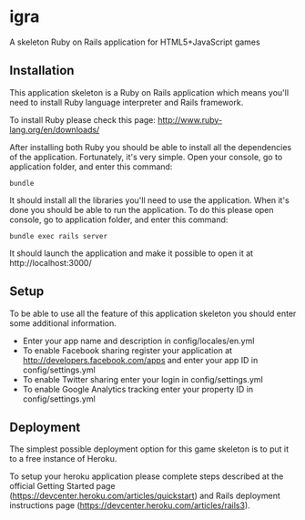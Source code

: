 igra
====

A skeleton Ruby on Rails application for HTML5+JavaScript games

Installation
------------

This application skeleton is a Ruby on Rails application which means you'll need to install Ruby language interpreter and Rails framework.

To install Ruby please check this page: http://www.ruby-lang.org/en/downloads/

After installing both Ruby you should be able to install all the dependencies of the application. Fortunately, it's very simple. Open your console, go to application folder, and enter this command:

    bundle

It should install all the libraries you'll need to use the application. When it's done you should be able to run the application. To do this please open console, go to application folder, and enter this command:

    bundle exec rails server

It should launch the application and make it possible to open it at http://localhost:3000/

Setup
-----

To be able to use all the feature of this application skeleton you should enter some additional information.

* Enter your app name and description in config/locales/en.yml
* To enable Facebook sharing register your application at http://developers.facebook.com/apps and enter your app ID in config/settings.yml
* To enable Twitter sharing enter your login in config/settings.yml
* To enable Google Analytics tracking enter your property ID in config/settings.yml

Deployment
----------

The simplest possible deployment option for this game skeleton is to put it to a free instance of Heroku.

To setup your heroku application please complete steps described at the official Getting Started page (https://devcenter.heroku.com/articles/quickstart) and Rails deployment instructions page (https://devcenter.heroku.com/articles/rails3).